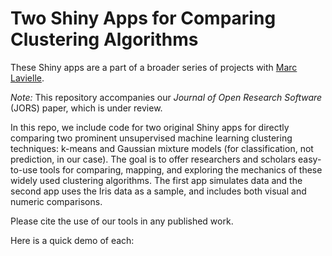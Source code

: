 # Two Shiny Apps for Comparing Clustering Algorithms
These Shiny apps are a part of a broader series of projects with [Marc Lavielle](http://www.cmap.polytechnique.fr/~lavielle/).

_Note:_ This repository accompanies our _Journal of Open Research Software_ (JORS) paper, which is under review.

In this repo, we include code for two original Shiny apps for directly comparing two prominent unsupervised machine learning clustering techniques: k-means and Gaussian mixture models (for classification, not prediction, in our case). The goal is to offer researchers and scholars easy-to-use tools for comparing, mapping, and exploring the mechanics of these widely used clustering algorithms. The first app simulates data and the second app uses the Iris data as a sample, and includes both visual and numeric comparisons. 

Please cite the use of our tools in any published work.

Here is a quick demo of each:

